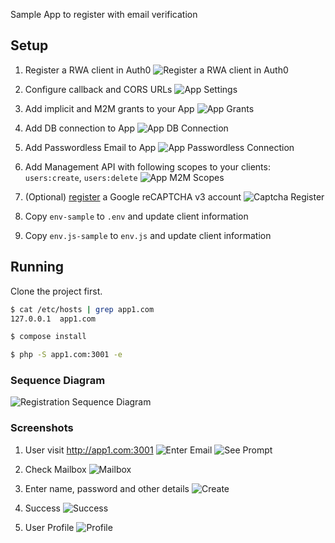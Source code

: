 Sample App to register with email verification


## Setup
1. Register a RWA client in Auth0
![Register a RWA client in Auth0](img/app-create.png)
2. Configure callback and CORS URLs
![App Settings](img/app-settings.png)
3. Add implicit and M2M grants to your App
![App Grants](img/app-grants.png)
4. Add DB connection to App 
![App DB Connection](img/app-conn-1.png)
5. Add Passwordless Email to App 
![App Passwordless Connection](img/app-conn-2.png)
6. Add Management API with following scopes to your clients:
    `users:create`, `users:delete`
![App M2M Scopes](img/app-m2m-scopes.png)
7. (Optional) [register](https://www.google.com/recaptcha/admin/create) a Google reCAPTCHA v3 account
![Captcha Register](img/captcha-register.png)

8. Copy `env-sample` to `.env` and update client information
9. Copy `env.js-sample` to `env.js` and update client information 


## Running
Clone the project first.

```bash
$ cat /etc/hosts | grep app1.com
127.0.0.1  app1.com

$ compose install

$ php -S app1.com:3001 -e 
```

### Sequence Diagram
![Registration Sequence Diagram](https://www.websequencediagrams.com/files/render?link=aVQ0WropybKb6WlkPtMGXuKcHSgTRntwqXukAiBdvPp9uZxstzy2acpcSJGYkTt6)

### Screenshots  
1. User visit http://app1.com:3001
![Enter Email](img/1-start.png)
![See Prompt](img/1-check-mail.png)

2. Check Mailbox
![Mailbox](img/2-email.png)
  
3. Enter name, password and other details
![Create](img/3-create.png)
  
4. Success
![Success](img/4-success.png)

5. User Profile
![Profile](img/5-profile.png)
  

